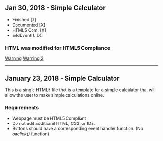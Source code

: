  ## Jan 30, 2018 - Simple Calculator
 * Finished   [X]
 * Documented [X]
 * HTML5 Com. [X]
 * addEventH. [X]
 
### HTML was modified for HTML5 Compliance
 [Warning](https://i.imgur.com/mCAY20N.png)
 [Warning 2](https://i.imgur.com/DpCarcd.png)

---

## January 23, 2018 - Simple Calculator

This is a single HTML5 file that is a template for a simple calculator that will allow the user to make simple calculations online. 

### Requirements
 * Webpage must be HTML5 Compliant
 * Do not add additional HTML, CSS, or IDs.
 * Buttons should have a corresponding event handler function. (No *onclick()* function)
